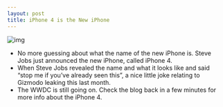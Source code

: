 ```yaml
---
layout: post
title: iPhone 4 is the New iPhone
---
```

![img](http://media.idownloadblog.com/wp-content/uploads/2010/06/iphone-os-4-new-design.jpg)
* No more guessing about what the name of the new iPhone is. Steve Jobs just announced the new iPhone, called iPhone 4.
* When Steve Jobs revealed the name and what it looks like and said “stop me if you’ve already seen this”, a nice little joke relating to Gizmodo leaking this last month.
* The WWDC is still going on. Check the blog back in a few minutes for more info about the iPhone 4.

